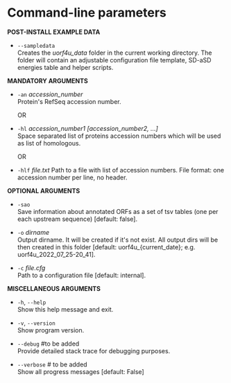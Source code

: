 # Сommand-line parameters

	
**POST-INSTALL EXAMPLE DATA**

- `--sampledata`  
Creates the *uorf4u_data* folder in the current working directory.
The folder will contain an adjustable configuration file template, SD-aSD energies table and helper scripts.


**MANDATORY ARGUMENTS**

- `-an` *accession_number*  
Protein's RefSeq accession number.

	OR

- `-hl` *accession_number1 [accession_number2, ...]*  
Space separated list of proteins accession numbers which will be used as list of homologous.

	OR

- `-hlf` *file.txt*
Path to a file with list of accession numbers. File format: one accession number per line, no header.


**OPTIONAL ARGUMENTS**

- `-sao`  
Save information about annotated ORFs as a set of tsv tables (one per each upstream sequence) [default: false].


- `-o` *dirname*  
Output dirname. It will be created if it's not exist. All output dirs will be then created in this folder [default: uorf4u_{current_date}; e.g. uorf4u_2022_07_25-20_41].


- `-c` *file.cfg*  
Path to a configuration file [default: internal].


**MISCELLANEOUS ARGUMENTS**

- `-h`, `--help`  
Show this help message and exit.

- `-v`, `--version`  
Show program version.

- `--debug`  #to be added  
Provide detailed stack trace for debugging purposes.

- `--verbose`  # to be added  
Show all progress messages [default: False]
